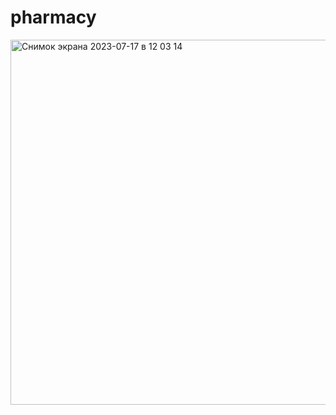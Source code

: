 # pharmacy

<img width="584" alt="Снимок экрана 2023-07-17 в 12 03 14" src="https://github.com/IrinaMlechko/pharmacy/assets/51231987/2592d7d4-88cf-46f5-9710-ee2ab5e4b552">
